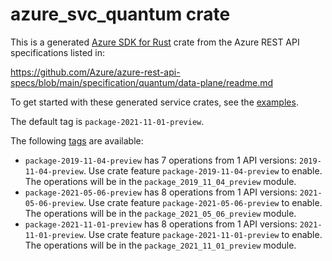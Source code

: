 # azure_svc_quantum crate

This is a generated [Azure SDK for Rust](https://github.com/Azure/azure-sdk-for-rust) crate from the Azure REST API specifications listed in:

https://github.com/Azure/azure-rest-api-specs/blob/main/specification/quantum/data-plane/readme.md

To get started with these generated service crates, see the [examples](https://github.com/Azure/azure-sdk-for-rust/blob/main/services/README.md#examples).

The default tag is `package-2021-11-01-preview`.

The following [tags](https://github.com/Azure/azure-sdk-for-rust/blob/main/services/tags.md) are available:

- `package-2019-11-04-preview` has 7 operations from 1 API versions: `2019-11-04-preview`. Use crate feature `package-2019-11-04-preview` to enable. The operations will be in the `package_2019_11_04_preview` module.
- `package-2021-05-06-preview` has 8 operations from 1 API versions: `2021-05-06-preview`. Use crate feature `package-2021-05-06-preview` to enable. The operations will be in the `package_2021_05_06_preview` module.
- `package-2021-11-01-preview` has 8 operations from 1 API versions: `2021-11-01-preview`. Use crate feature `package-2021-11-01-preview` to enable. The operations will be in the `package_2021_11_01_preview` module.